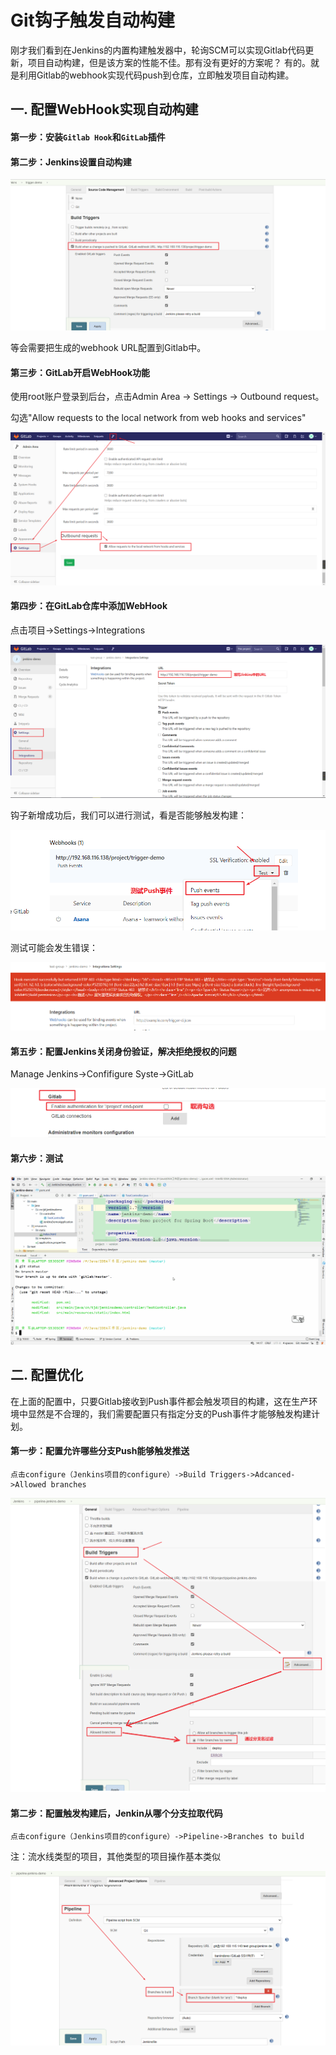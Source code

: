 # Git钩子触发自动构建

刚才我们看到在Jenkins的内置构建触发器中，轮询SCM可以实现Gitlab代码更新，项目自动构建，但是该方案的性能不佳。那有没有更好的方案呢？ 有的。就是利用Gitlab的webhook实现代码push到仓库，立即触发项目自动构建。

## 一. 配置WebHook实现自动构建

#### 第一步：安装`Gitlab Hook`和`GitLab`插件

#### 第二步：Jenkins设置自动构建

![](../images/70.png)

等会需要把生成的webhook URL配置到Gitlab中。

#### 第三步：GitLab开启WebHook功能

使用root账户登录到后台，点击Admin Area -> Settings -> Outbound request。

勾选"Allow requests to the local network from web hooks and services"

![](../images/71.png)



#### 第四步：在GitLab仓库中添加WebHook

点击项目->Settings->Integrations

![](../images/72.png)

钩子新增成功后，我们可以进行测试，看是否能够触发构建：

![](../images/73.png)

测试可能会发生错误：

![](../images/74.png)

#### 第五步：配置Jenkins关闭身份验证，解决拒绝授权的问题

Manage Jenkins->Confifigure Syste->GitLab

![](../images/75.png)

#### 第六步：测试

![](../images/76.gif)



## 二. 配置优化

在上面的配置中，只要Gitlab接收到Push事件都会触发项目的构建，这在生产环境中显然是不合理的，我们需要配置只有指定分支的Push事件才能够触发构建计划。

#### 第一步：配置允许哪些分支Push能够触发推送

```shell
点击configure（Jenkins项目的configure）->Build Triggers->Adcanced->Allowed branches
```

![](../images/77.png)

#### 第二步：配置触发构建后，Jenkin从哪个分支拉取代码

```shell
点击configure（Jenkins项目的configure）->Pipeline->Branches to build
```

注：流水线类型的项目，其他类型的项目操作基本类似

![](../images/78.png)